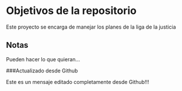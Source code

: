 # Objetivos de la repositorio

Este proyecto se encarga de manejar los planes de la liga de la justicia


## Notas
Pueden hacer lo que quieran...

###Actualizado desde Github

Este es un mensaje editado completamente desde Github!!!
